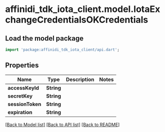 # affinidi_tdk_iota_client.model.IotaExchangeCredentialsOKCredentials

## Load the model package

```dart
import 'package:affinidi_tdk_iota_client/api.dart';
```

## Properties

| Name             | Type       | Description | Notes |
| ---------------- | ---------- | ----------- | ----- |
| **accessKeyId**  | **String** |             |
| **secretKey**    | **String** |             |
| **sessionToken** | **String** |             |
| **expiration**   | **String** |             |

[[Back to Model list]](../README.md#documentation-for-models) [[Back to API list]](../README.md#documentation-for-api-endpoints) [[Back to README]](../README.md)
